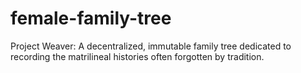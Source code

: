 # female-family-tree
Project Weaver: A decentralized, immutable family tree dedicated to recording the matrilineal histories often forgotten by tradition.
